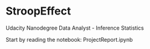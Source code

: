 # StroopEffect
Udacity Nanodegree Data Analyst - Inference Statistics

Start by reading the notebook: ProjectReport.ipynb
